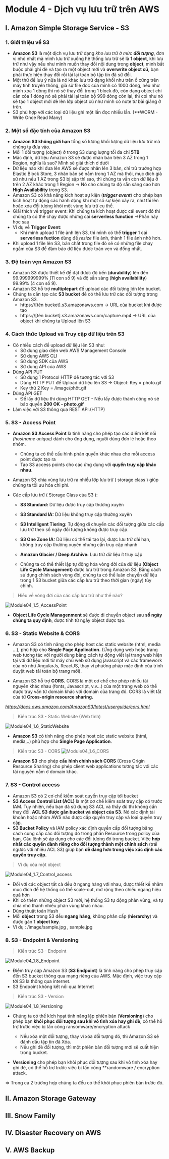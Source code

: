 # **Module 4 - Dịch vụ lưu trữ trên AWS**
## **I. Amazon Simple Storage Service - S3**
### **1. Giới thiệu về S3**
-  **Amazon S3** là một dịch vụ lưu trữ dạng *kho lưu trữ ở mức* ***đối tượng***, đơn vị nhỏ nhất mà mình lưu trữ xuống hệ thống lưu trữ sẽ là **1 object**, khi lưu trữ như vậy nếu như mình muốn thay đổi nội dung trong **object**, mình bắt buộc phải ghi đè và tạo ra một object mới và **overwrite object cũ**, bạn phải thực hiện thay đổi rồi tải lại toàn bộ tập tin đã sử đổi. 
- Một thứ để lưu ý nữa là nó khác lưu trữ dạng khối như trên ổ cứng trên máy tính truyền thống, giả sử file doc của mình có 1000 dòng, nếu như mình xóa 1 dòng thì nó sẽ thay đổi trong 1 block đó, còn dạng object chỉ cần xóa 1 dòng nó sẽ phải tải lại toàn bộ 999 dòng còn lại, thì coi như nó sẽ tạo 1 object mới đè lên lớp object cũ như mình có note từ bài giảng ở trên. 
- S3 phù hợp với các loại dữ liệu ghi một lần đọc nhiều lần. (**WORM - Write Once Read Many)

### **2. Một số đặc tính của Amazon S3**
- **Amazon S3 không giới hạn** tổng số lượng khối lượng dữ liệu lưu trữ mà chúng ta đưa vào. 
- Mỗi 1 đối tượng (object) ở trong S3 dung lượng tối đa chỉ **5TB**
- Mặc định, dữ liệu Amazon S3 sẽ được nhân bản trên 3 AZ trong 1 Region, nghĩa là sao? Mình sẽ giải thích ở dưới
- Dữ liệu nào khi đưa lên AWS sẽ được nhân lên 3 bản, chỉ trừ trường hợp Elastic Block Store, 3 nhân bản sẽ nằm trong 1 AZ mà thôi, mục đích giả sử như nếu 1 AZ trong S3 bị sập thì sao, thì chúng ta vẫn còn dữ liệu ở trên 2 AZ khác trong 1 Region -> Nó cho chúng ta độ sẵn sàng cao hơn **High Availability** trong S3.
- Amazon S3 có khả năng kích hoạt sự kiện (***trigger event***) cho phép bạn kích hoạt tự động các hành động khi một số sự kiện xảy ra, như tải lên hoặc xóa đối tượng khỏi một vùng lưu trữ cụ thể. 
- Giải thích về trigger event: Khi chúng ta kích hoạt được cái event đó thì chúng ta có thể chạy được những cái **serverless function** ->Phần này học sau
- Ví dụ về **Trigger Event**: 
    + Khi mình upload 1 file ảnh lên S3, thì mình có thể **trigger** 1 cái **serverless fuction** dùng để *resize* file ảnh, thành 1 file ảnh nhỏ hơn. 
- Khi upload 1 file lên S3, bản chất trong file đó sẽ có những file chạy ngầm của S3 để đảm bảo dữ liệu được toàn vẹn và đồng nhất. 
### **3. Độ toàn vẹn Amazon S3**
- Amazon S3 được thiết kế để đạt được độ bền (**durability**) lên đến 99.999999999% (11 con số 9) và độ sẵn sàng (**high availability**) 99.99% (4 con số 9). 
- Amazon S3 hỗ trợ **multiplepart** để upload các đối tượng lớn lên bucket.
- Chúng ta cần tạo các **S3 bucket** để có thể lưu trữ các dối tượng trong Amazon S3.
    + https://[tên bucket].s3.amazonaws.com -> URL của bucket khi được tạo 
    + https://[tên bucket].s3.amazonaws.com/capture.mp4 -> URL của object khi chúng ta Upload lên S3
### **4. Cách thức Upload và Truy cập dữ liệu trên S3**
- Có nhiều cách để upload dữ liệu lên S3 như: 
    + Sử dụng giao diện web AWS Management Console
    + Sử dụng AWS CLI
    + Sử dụng SDK của AWS
    + Sử dụng API của AWS
- Dùng API PUT
    + Sử dụng 1 Protocol HTTP để tương tác với S3 
    + Dùng HTTP PUT để Upload dữ liệu lên S3 -> Object: Key = photo.gif 
    + Key thứ 2 Key = /image/phôt.gif
- Dùng API GET
    + Để lấy dữ liệu thì dùng HTTP GET - Nếu lấy được thành công nó sẽ báo quyền **200 OK - photo.gif**
- Làm việc với S3 thông qua REST API.(HTTP)
### **5. S3 - Access Point**

- **Amazon S3 Access Point** là tính năng cho phép tạo các điểm kết nối *(hostname unique)* dành cho ứng dụng, người dùng đơn lẻ hoặc theo nhóm. 
    + Chúng ta có thể cấu hình phân quyền khác nhau cho mỗi access point được tạo ra
    + Tạo S3 access points cho các ứng dụng với **quyền truy cập khác nhau**.

- Amazon S3 chia vùng lưu trữ ra nhiều lớp lưu trữ ( storage class ) giúp chúng ta tối ưu hóa chi phí.
- Các cấp lưu trữ ( Storage Class của S3 ):
    + **S3 Standard:** Dữ liệu được truy cập thường xuyên
    + **S3 Standard IA:** Dữ liệu không truy cập thường xuyên
    + **S3 Intelligent Tiering:** Tự động di chuyển các đối tượng giữa các cấp lưu trữ theo số ngày đối tượng không được truy cập.
    + **S3 One Zone IA:** Dữ liệu có thể tái tạo lại, được lưu trữ dài hạn, không truy cập thường xuyên nhưng cần truy cập nhanh
    + **Amazon Glacier / Deep Archive:** Lưu trữ dữ liệu ít truy cập

    + Chúng ta có thể thiết lập tự động hóa vòng đời của dữ liệu **(Object Life Cycle Management)** được lưu trữ trong Amazon S3. Bằng cách sử dụng chính sách vòng đời, chúng ta có thể luân chuyển dữ liệu trong 1 S3 bucket giữa các cấp lưu trữ theo thời gian (ngày) tùy chỉnh.

>Hiểu về vòng đời của các cấp lưu trữ như thế nào?

![Module04_1.5_AccessPoint](aws-fcj-report/TAKE_NOTES_&_LABS/Module_04/Image_module_04/Module04_1.5_AccessPoint.png)

- **Object Life Cycle Managenment** sẽ được di chuyển object sau **số ngày chúng ta quy định**, được tính từ ngày object được tạo. 

### **6. S3 - Static Website & CORS**

- Amazon S3 có tính năng cho phép host các static website (html, media ...), phù hợp cho **Single Page Application.** (Ứng dụng web hoặc trang web tương tác với người dùng bằng cách tự động viết lại trang web hiện tại với dữ liệu mới từ máy chủ web sử dụng javascript và các framework của nó như AngularJs, ReactJS, thay vì phương pháp mặc định của trình duyệt web tải toàn bộ trang mới).

- Amazon S3 hỗ trợ **CORS.** CORS là một cơ chế cho phép nhiều tài nguyên khác nhau (fonts, Javascript, v.v...) của một trang web có thể được truy vấn từ domain khác với domain của trang đó. CORS là viết tắt của từ **Cross-origin resource sharing.**

*https://docs.aws.amazon.com/AmazonS3/latest/userguide/cors.html*

> Kiến trúc S3 - Static Website (Web tĩnh)

![Module04_1.6_StaticWebsite](aws-fcj-report/TAKE_NOTES_&_LABS/Module_04/Image_module_04/Module04_1.6_StaticWebsite.png)

- **Amazon S3** có tính năng cho phép host các static website (html, media,..) phù hợp cho **Single Page Application**.

> Kiến trúc S3 - CORS
![Module04_1.6_CORS](aws-fcj-report/TAKE_NOTES_&_LABS/Module_04/Image_module_04/Module04_1.6_CORS.png)

- **Amazon S3** cho phép **cấu hình chính sách CORS** (Cross Origin Resource Sharing) cho phép client web applications tương tác với các tài nguyên nằm ở domain khác.

### **7. S3 - Control access**
- Amazon S3 có 2 cơ chế kiểm soát quyền truy cập tới bucket
- **S3 Access Control List (ACL)** là một cơ chế kiểm soát truy cập có trước IAM. Tuy nhiên, nếu bạn đã sử dụng S3 ACL và thấy đủ thì không cần thay đổi. **ACL S3 được gắn bucket và object của S3**. Nó xác định tài khoản hoặc nhóm AWS nào được cấp quyền truy cập và loại quyền truy cập.
- **S3 Bucket Policy** và IAM policy xác định quyền cấp đối tượng bằng cách cung cấp các đối tượng đó trong phần Resource trong policy của bạn. Câu lệnh sẽ áp dụng cho các đối tượng đó trong bucket. Việc **hợp nhất các quyền dành riêng cho đối tượng thành một chính sách** (trái ngược với nhiều ACL S3) giúp bạn **dễ dàng hơn trong việc xác định các quyền truy cập.**
> Ví dụ xóa một object

![Module04_1.7_Control_access](aws-fcj-report/TAKE_NOTES_&_LABS/Module_04/Image_module_04/Module04_1.7_Control_access.png)

- Đối với các object tất cả đều ở ngang hàng với nhau, được thiết kế nhằm mục đích để hệ thống có thể scale-out, mở rộng theo chiều ngang hiệu quả hơn
- Khi có thêm những object S3 mới, hệ thống S3 tự động phân vùng, và tự chia nhỏ thành nhiều phân vùng khác nhau. 
- Dùng thuật toán Hash
- Mỗi **object** trong S3 đều **ngang hàng**, không phân cấp (**hierarchy**) và được gán 1 **object key**. 
- Ví dụ : /image/sample.jpg , sample.jpg

### **8. S3 - Endpoint & Versioning**
> Kiến trúc S3 - Endpoint

![Module04_1.8_Endpoint](aws-fcj-report/TAKE_NOTES_&_LABS/Module_04/Image_module_04/Module04_1.8_Endpoint.png)

- Điểm truy cập Amazon S3 (**S3 Endpoint**) là tính năng cho phép truy cập đến S3 bucket thông qua mạng riêng của AWS. Mặc định, việc truy cập tới S3 là thông qua internet.
- S3 Endpoint không kết nối qua Internet
> Kiến trúc S3 - Version

![Module04_1.8_Versioning](aws-fcj-report/TAKE_NOTES_&_LABS/Module_04/Image_module_04/Module04_1.8_Versioning.png)

- Chúng ta có thể kích hoạt tính năng lập phiên bản (**Versioning**) cho phép bạn **khôi phục đối tượng sau khi vô tình xóa hay ghi đè**, có thể hỗ trợ trước việc bị tấn công ransomware/encryption attack
    + Nếu xóa một đối tượng, thay vì xóa đối tượng đó, thì Amazon S3 sẽ đánh dấu tập tin đã Xóa.
    + Nếu ghi đè đối tượng, thì một phiên bản đối tượng mới sẽ xuất hiện trong bucket.

- **Versioning** cho phép bạn khôi phục đối tượng sau khi vô tình xóa hay ghi đè, có thể hỗ trợ trước việc bị tấn công **randomware / encryption attack. 



=> Trong cả 2 trường hợp chúng ta đều có thể khôi phục phiên bản trước đó.






## **II. Amazon Storage Gateway** 

## **III. Snow Family**

## **IV. Disaster Recovery on AWS**

## **V. AWS Backup**







